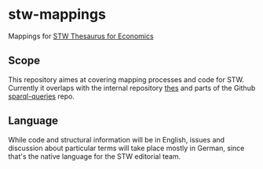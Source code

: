 # stw-mappings
Mappings for [STW Thesaurus for Economics](http://zbw.eu/stw)

## Scope

This repository aimes at covering mapping processes and code for STW. Currently it overlaps with the internal repository [thes](ite-git://gitlist/thes.git) and parts of the Github [sparql-queries](https://github.com/zbw/sparql-queries) repo.

## Language

While code and structural information will be in English, issues and discussion about particular terms will take place mostly in German, since that's the native language for the STW editorial team.

